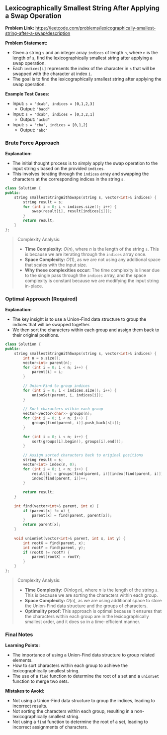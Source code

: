 ## Lexicographically Smallest String After Applying a Swap Operation
**Problem Link:** https://leetcode.com/problems/lexicographically-smallest-string-after-a-swap/description

**Problem Statement:**
- Given a string `s` and an integer array `indices` of length `n`, where `n` is the length of `s`, find the lexicographically smallest string after applying a swap operation.
- Each `indices[i]` represents the index of the character in `s` that will be swapped with the character at index `i`.
- The goal is to find the lexicographically smallest string after applying the swap operation.

**Example Test Cases:**
- Input: `s = "dcab", indices = [0,1,2,3]`
  - Output: `"bacd"`
- Input: `s = "dcab", indices = [0,3,2,1]`
  - Output: `"acbd"`
- Input: `s = "cba", indices = [0,1,2]`
  - Output: `"abc"`

### Brute Force Approach
**Explanation:**
- The initial thought process is to simply apply the swap operation to the input string `s` based on the provided `indices`.
- This involves iterating through the `indices` array and swapping the characters at the corresponding indices in the string `s`.

```cpp
class Solution {
public:
    string smallestStringWithSwaps(string s, vector<int>& indices) {
        string result = s;
        for (int i = 0; i < indices.size(); i++) {
            swap(result[i], result[indices[i]]);
        }
        return result;
    }
};
```

> Complexity Analysis:
> - **Time Complexity:** $O(n)$, where $n$ is the length of the string `s`. This is because we are iterating through the `indices` array once.
> - **Space Complexity:** $O(1)$, as we are not using any additional space that scales with the input size.
> - **Why these complexities occur:** The time complexity is linear due to the single pass through the `indices` array, and the space complexity is constant because we are modifying the input string in-place.

### Optimal Approach (Required)
**Explanation:**
- The key insight is to use a Union-Find data structure to group the indices that will be swapped together.
- We then sort the characters within each group and assign them back to their original positions.

```cpp
class Solution {
public:
    string smallestStringWithSwaps(string s, vector<int>& indices) {
        int n = s.size();
        vector<int> parent(n);
        for (int i = 0; i < n; i++) {
            parent[i] = i;
        }
        
        // Union-Find to group indices
        for (int i = 0; i < indices.size(); i++) {
            unionSet(parent, i, indices[i]);
        }
        
        // Sort characters within each group
        vector<vector<char>> groups(n);
        for (int i = 0; i < n; i++) {
            groups[find(parent, i)].push_back(s[i]);
        }
        
        for (int i = 0; i < n; i++) {
            sort(groups[i].begin(), groups[i].end());
        }
        
        // Assign sorted characters back to original positions
        string result = s;
        vector<int> index(n, 0);
        for (int i = 0; i < n; i++) {
            result[i] = groups[find(parent, i)][index[find(parent, i)]];
            index[find(parent, i)]++;
        }
        
        return result;
    }
    
    int find(vector<int>& parent, int x) {
        if (parent[x] != x) {
            parent[x] = find(parent, parent[x]);
        }
        return parent[x];
    }
    
    void unionSet(vector<int>& parent, int x, int y) {
        int rootX = find(parent, x);
        int rootY = find(parent, y);
        if (rootX != rootY) {
            parent[rootX] = rootY;
        }
    }
};
```

> Complexity Analysis:
> - **Time Complexity:** $O(n \log n)$, where $n$ is the length of the string `s`. This is because we are sorting the characters within each group.
> - **Space Complexity:** $O(n)$, as we are using additional space to store the Union-Find data structure and the groups of characters.
> - **Optimality proof:** This approach is optimal because it ensures that the characters within each group are in the lexicographically smallest order, and it does so in a time-efficient manner.

### Final Notes

**Learning Points:**
- The importance of using a Union-Find data structure to group related elements.
- How to sort characters within each group to achieve the lexicographically smallest string.
- The use of a `find` function to determine the root of a set and a `unionSet` function to merge two sets.

**Mistakes to Avoid:**
- Not using a Union-Find data structure to group the indices, leading to incorrect results.
- Not sorting the characters within each group, resulting in a non-lexicographically smallest string.
- Not using a `find` function to determine the root of a set, leading to incorrect assignments of characters.